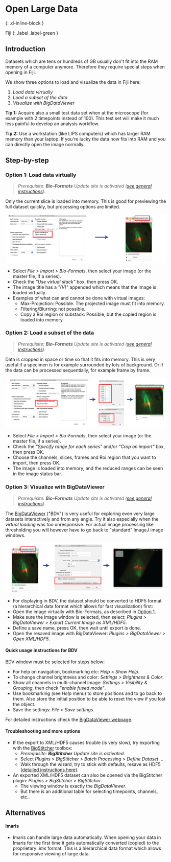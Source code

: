 # Open Large Data
{: .d-inline-block }

Fiji 
{: .label .label-green }


## Introduction
Datasets which are tens or hundreds of GB usually don't fit into the RAM memory of a computer anymore. Therefore they require special steps when opening in Fiji.

We show three options to load and visualize the data in Fiji here:
1. *Load data virtually*
2. *Load a subset of the data*
3. *Visualize with BigDataViewer*

**Tip 1:** Acquire also a small test data set when at the microscope (for example with 2 timepoints instead of 100). This test set will make it much less painful to develop an analysis workflow.

**Tip 2:** Use a workstation (like LIPS computers) which has larger RAM memory than your laptop. If you're lucky the data now fits into RAM and you can directly open the image normally.

## Step-by-step
### Option 1: Load data virtually
> *Prerequisite: **Bio-Formats** Update site is activated ([see general instructions](https://imagej.net/Following_an_update_site)).*

Only the current slice is loaded into memory. This is good for previewing the full dataset quickly, but processing options are limited.

![](pics/fiji_openlargedata/largedata_composed_virtual-01.png)
* Select *File > Import > Bio-Formats*, then select your image (or the master file, if a series).
* Check the *"Use virtual stack"* box, then press OK.
* The image title has a *"(V)"* appended which means that the image is loaded virtually. 
* Examples of what can and cannot be done with virtual images:
	* Max-Projection: Possible. The projected image must fit into memory.
	* Filtering/Blurring: not possible.
	* Copy a Roi region or substack: Possible, but the copied region is loaded into memory.

### Option 2: Load a subset of the data
> *Prerequisite: **Bio-Formats** Update site is activated ([see general instructions](https://imagej.net/Following_an_update_site)).*

Data is cropped in space or time so that it fits into memory. This is very useful if a specimen is for example surrounded by lots of background. Or if the data can be processed sequentially, for example frame by frame.

![](pics/fiji_openlargedata/largedata_composed_rangecrop-01.png)
* Select *File > Import > Bio-Formats*, then select your image (or the master file, if a series).
* Check the *"Specify range for each series"* and/or *"Crop on import"* box, then press OK.
* Choose the channels, slices, frames and Roi region that you want to import, then press OK.
* The image is loaded into memory, and the reduced ranges can be seen in the image status bar.


### Option 3: Visualize with BigDataViewer
> *Prerequisite: **Bio-Formats** Update site is activated ([see general instructions](https://imagej.net/Following_an_update_site)).*

The [BigDataViewer](https://imagej.net/BigDataViewer) ("BDV") is very useful for exploring even very large datasets interactively and from any angle. Try it also especially when the *virtual loading* was too unresponsive. For actual image processing like thresholding you will however have to go back to "standard" ImageJ image windows.

![](pics/fiji_openlargedata/largedata_composed_bdv-01.png)
* For displaying in BDV, the dataset should be converted to HDF5 format (a hierarchical data format which allows for fast visualization) first:
* Open the image virtually with Bio-Formats, as described in [Option 1](#option-1:-load-data-virtually).
* Make sure the image window is selected, then select: *Plugins > BigDataViewer > Export Current Image as XML/HDF5*.
* Define a save name, press OK, then wait until export is done.
* Open the resaved image with BigDataViewer: *Plugins > BigDataViewer > Open XML/HDF5*.

#### **Quick usage instructions for BDV**
BDV window must be selected for steps below:
* For help on navigation, bookmarking etc: *Help > Show Help*.
* To change channel brightness and color: *Settings > Brightness & Color*.
* Show all channels in multi-channel image: *Settings > Visibility & Grouping*, then check *"enable fused mode"*.
* Use bookmarking (see *Help* menu) to store positions and to go back to them. Also store the initial position to be able to reset the view if you lost the object.
* Save the settings: *File > Save settings*.

For detailed instructions check the [BigDataViewer webpage](https://imagej.net/BigDataViewer). 

#### **Troubleshooting and more options**
* If the export to XML/HDF5 causes trouble (is very slow), try exporting with the [BigStitcher](https://imagej.net/BigStitcher) toolbox:
	* *Prerequisite: **BigStitcher** Update site is activated.*
	* Select *Plugins > BigStitcher > Batch Processing > Define Dataset ...*
	* Walk through the wizard, try to stick with defaults, resave as HDF5 ([detailed instructions here](https://imagej.net/BigStitcher_Define_new_dataset)).
* An exported XML/HDF5 dataset can also be opened via the BigStitcher plugin: *Plugins > BigStitcher > BigStitcher*.
	* The viewing window is exactly the *BigDataViewer*.
	* But there is an additional table for selecting timepoints, channels, etc..


## Alternatives
#### **Imaris**
* Imaris can handle large data automatically. When opening your data in Imaris for the first time it gets automatically converted (copied) to the proprietary *.ims* format. This is a hierarchical data format which allows for responsive viewing of large data.

